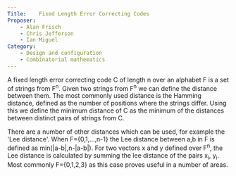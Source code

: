 ```yaml
---
Title:    Fixed Length Error Correcting Codes
Proposer: 
	- Alan Frisch
	- Chris Jefferson
	- Ian Miguel
Category: 
	- Design and configuration
	- Combinatorial mathematics
---
```


A fixed length error correcting code C of length n over an alphabet F
is a set of strings from F<sup>n</sup>. Given two strings from F<sup>n</sup>
we can define the distance between them. The most commonly used
distance is the Hamming distance, defined as the number of positions
where the strings differ. Using this we define the minimum distance of
C as the minimum of the distances between distinct pairs of strings
from C.

There are a number of other distances which can be used, for
example the 'Lee distance'. When F={0,1,...,n-1} the Lee distance
between a,b in F is defined as min(|a-b|,n-|a-b|). For two vectors x
and y defined over F<sup>n</sup>, the Lee distance is calculated by
summing the lee distance of the pairs x<sub>i</sub>, y<sub>i</sub>.
Most commonly F={0,1,2,3} as this case proves useful in a number of
areas.